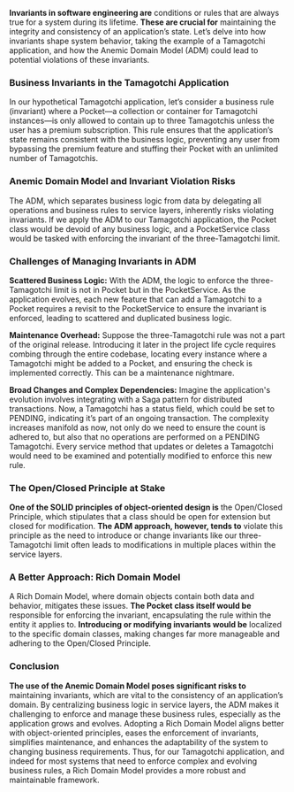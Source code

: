 **Invariants in software engineering are** conditions or rules that are always true for a system during its lifetime. 
**These are crucial for** maintaining the integrity and consistency of an application’s state. 
Let’s delve into how invariants shape system behavior, taking the example of a Tamagotchi application, 
and how the Anemic Domain Model (ADM) could lead to potential violations of these invariants.

### Business Invariants in the Tamagotchi Application

In our hypothetical Tamagotchi application, let’s consider a business rule (invariant) 
where a Pocket—a collection or container for Tamagotchi instances—is only allowed to contain up to three 
Tamagotchis unless the user has a premium subscription. 
This rule ensures that the application’s state remains consistent with the business logic, 
preventing any user from bypassing the premium feature and stuffing their Pocket with an unlimited number of Tamagotchis.

### Anemic Domain Model and Invariant Violation Risks

The ADM, which separates business logic from data by delegating all operations and business rules to service layers, inherently risks violating invariants. 
If we apply the ADM to our Tamagotchi application, the Pocket class would be devoid of any business logic, 
and a PocketService class would be tasked with enforcing the invariant of the three-Tamagotchi limit.

### Challenges of Managing Invariants in ADM

**Scattered Business Logic:** With the ADM, the logic to enforce the three-Tamagotchi limit is not in Pocket but in the PocketService. 
As the application evolves, each new feature that can add a Tamagotchi to a Pocket requires a revisit 
to the PocketService to ensure the invariant is enforced, leading to scattered and duplicated business logic.

**Maintenance Overhead:** Suppose the three-Tamagotchi rule was not a part of the original release. 
Introducing it later in the project life cycle requires combing through the entire codebase, locating every instance where a 
Tamagotchi might be added to a Pocket, and ensuring the check is implemented correctly. 
This can be a maintenance nightmare.

**Broad Changes and Complex Dependencies:** Imagine the application's evolution involves integrating with a Saga pattern for distributed transactions. 
Now, a Tamagotchi has a status field, which could be set to PENDING, indicating it’s part of an ongoing transaction. 
The complexity increases manifold as now, not only do we need to ensure the count is adhered to, but also that no operations are performed on a PENDING Tamagotchi. 
Every service method that updates or deletes a Tamagotchi would need to be examined and potentially modified to enforce this new rule.

### The Open/Closed Principle at Stake

**One of the SOLID principles of object-oriented design is** the Open/Closed Principle, 
which stipulates that a class should be open for extension but closed for modification. 
**The ADM approach, however, tends to** violate this principle as the need to introduce or change invariants like our 
three-Tamagotchi limit often leads to modifications in multiple places within the service layers.

### A Better Approach: Rich Domain Model

A Rich Domain Model, where domain objects contain both data and behavior, mitigates these issues. 
**The Pocket class itself would be** responsible for enforcing the invariant, encapsulating the rule within the entity it applies to. 
**Introducing or modifying invariants would be** localized to the specific domain classes, 
making changes far more manageable and adhering to the Open/Closed Principle.

### Conclusion

**The use of the Anemic Domain Model poses significant risks to** maintaining invariants, which are vital to the consistency of an application’s domain. 
By centralizing business logic in service layers, the ADM makes it challenging to enforce and manage these business rules, 
especially as the application grows and evolves. Adopting a Rich Domain Model aligns better with object-oriented principles, eases the enforcement of invariants, 
simplifies maintenance, and enhances the adaptability of the system to changing business requirements. 
Thus, for our Tamagotchi application, and indeed for most systems that need to enforce complex and evolving business rules, 
a Rich Domain Model provides a more robust and maintainable framework.